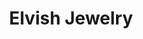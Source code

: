 ---
templateKey: blog-post
featuredpost: false
featuredimage: /assets/Elvish_Jewelry.png
title: Elvish Jewelry
description: Artifacts
testfield: 208
---